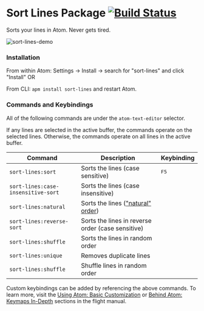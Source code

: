 # Sort Lines Package [![Build Status](https://travis-ci.org/atom/sort-lines.svg?branch=master)](https://travis-ci.org/atom/sort-lines)

Sorts your lines in Atom. Never gets tired.

![sort-lines-demo](https://f.cloud.github.com/assets/2988/1796891/85e69ff2-6a93-11e3-89ac-31927f604592.gif)

### Installation

From within Atom: Settings -> Install -> search for "sort-lines" and click "Install" OR

From CLI: `apm install sort-lines` and restart Atom.

### Commands and Keybindings

All of the following commands are under the `atom-text-editor` selector.

If any lines are selected in the active buffer, the commands operate on the selected lines. Otherwise, the commands operate on all lines in the active buffer.

|Command|Description|Keybinding|
|-------|-----------|----------|
|`sort-lines:sort`|Sorts the lines (case sensitive)|<kbd>F5</kbd>
|`sort-lines:case-insensitive-sort`|Sorts the lines (case insensitive)|
|`sort-lines:natural`|Sorts the lines (["natural" order](https://www.npmjs.com/package/javascript-natural-sort))|
|`sort-lines:reverse-sort`|Sorts the lines in reverse order (case sensitive)|
|`sort-lines:shuffle`|Sorts the lines in random order|
|`sort-lines:unique`|Removes duplicate lines|
|`sort-lines:shuffle`|Shuffle lines in random order|

Custom keybindings can be added by referencing the above commands.  To learn more, visit the [Using Atom: Basic Customization](http://flight-manual.atom.io/using-atom/sections/basic-customization/#customizing-keybindings) or [Behind Atom: Keymaps In-Depth](http://flight-manual.atom.io/behind-atom/sections/keymaps-in-depth) sections in the flight manual.

